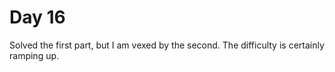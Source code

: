 # Day 16
Solved the first part, but I am vexed by the second. The difficulty is certainly ramping up. 